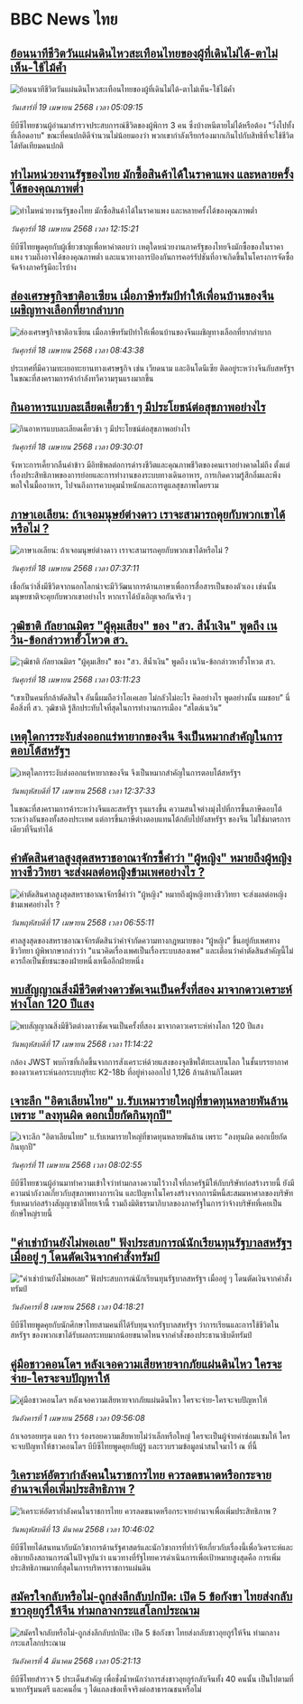 # BBC News ไทย## [ย้อนนาทีชีวิตวันแผ่นดินไหวสะเทือนไทยของผู้ที่เดินไม่ได้-ตาไม่เห็น-ใช้ไม้ค้ำ](https://www.bbc.com/thai/articles/c8x8rzpld0jo?at_campaign=githubrss)![ย้อนนาทีชีวิตวันแผ่นดินไหวสะเทือนไทยของผู้ที่เดินไม่ได้-ตาไม่เห็น-ใช้ไม้ค้ำ](https://ichef.bbci.co.uk/ace/standard/240/cpsprodpb/e964/live/e00ac3b0-1c3d-11f0-b1b3-7358f8d35a35.jpg)_วันเสาร์ที่ 19 เมษายน 2568 เวลา 05:09:15_บีบีซีไทยชวนผู้อ่านมาสำรวจประสบการณ์ชีวิตของผู้พิการ 3 คน ซึ่งบ้างหนีตายไม่ได้หรือต้อง "วิ่งไปทั้งที่เลือดอาบ" ขณะที่คนปกติดีจำนวนไม่น้อยมองว่า พวกเขากำลังเรียกร้องมากเกินไปกับสิทธิที่จะใช้ชีวิตได้ทัดเทียมคนปกติ## [ทำไมหน่วยงานรัฐของไทย มักซื้อสินค้าได้ในราคาแพง และหลายครั้งได้ของคุณภาพต่ำ](https://www.bbc.com/thai/articles/cvgnwv9yx22o?at_campaign=githubrss)![ทำไมหน่วยงานรัฐของไทย มักซื้อสินค้าได้ในราคาแพง และหลายครั้งได้ของคุณภาพต่ำ](https://ichef.bbci.co.uk/ace/standard/240/cpsprodpb/a462/live/b63b9e50-1c2a-11f0-b1b3-7358f8d35a35.jpg)_วันศุกร์ที่ 18 เมษายน 2568 เวลา 12:15:21_บีบีซีไทยพูดคุยกับผู้เชี่ยวชาญเพื่อหาคำตอบว่า เหตุใดหน่วยงานภาครัฐของไทยจึงมักซื้อของในราคาแพง รวมถึงอาจได้ของคุณภาพต่ำ และแนวทางการป้องกันการคอร์รัปชันที่อาจเกิดขึ้นในโครงการจัดซื้อจัดจ้างภาครัฐมีอะไรบ้าง## [ส่องเศรษฐกิจชาติอาเซียน เมื่อภาษีทรัมป์ทำให้เพื่อนบ้านของจีนเผชิญทางเลือกที่ยากลำบาก](https://www.bbc.com/thai/articles/c4g2p878kjeo?at_campaign=githubrss)![ส่องเศรษฐกิจชาติอาเซียน เมื่อภาษีทรัมป์ทำให้เพื่อนบ้านของจีนเผชิญทางเลือกที่ยากลำบาก](https://ichef.bbci.co.uk/ace/standard/240/cpsprodpb/cdee/live/d34101d0-1b4d-11f0-a455-cf1d5f751d2f.jpg)_วันศุกร์ที่ 18 เมษายน 2568 เวลา 08:43:38_ประเทศที่มีความทะเยอทะยานทางเศรษฐกิจ เช่น เวียดนาม และอินโดนีเซีย ติดอยู่ระหว่างจีนกับสหรัฐฯ ในขณะที่สงครามการค้ากำลังทวีความรุนแรงมากขึ้น## [กินอาหารแบบละเลียดเคี้ยวช้า ๆ มีประโยชน์ต่อสุขภาพอย่างไร](https://www.bbc.com/thai/articles/cx20pj8gmxno?at_campaign=githubrss)![กินอาหารแบบละเลียดเคี้ยวช้า ๆ มีประโยชน์ต่อสุขภาพอย่างไร](https://ichef.bbci.co.uk/ace/standard/240/cpsprodpb/e04c/live/d7996f20-0fcb-11f0-b234-07dc7691c360.jpg)_วันศุกร์ที่ 18 เมษายน 2568 เวลา 09:30:01_จังหวะการเคี้ยวกลืนคำข้าว มีอิทธิพลต่อการดำรงชีวิตและคุณภาพชีวิตของคนเราอย่างคาดไม่ถึง ตั้งแต่เรื่องประสิทธิภาพของการย่อยและการทำงานของระบบทางเดินอาหาร, การเกิดความรู้สึกอิ่มและพึงพอใจในมื้ออาหาร, ไปจนถึงการควบคุมน้ำหนักและการดูแลสุขภาพโดยรวม## [ภาษาเอเลียน: ถ้าเจอมนุษย์ต่างดาว เราจะสามารถคุยกับพวกเขาได้หรือไม่ ? ](https://www.bbc.com/thai/articles/c89g1p79q3vo?at_campaign=githubrss)![ภาษาเอเลียน: ถ้าเจอมนุษย์ต่างดาว เราจะสามารถคุยกับพวกเขาได้หรือไม่ ? ](https://ichef.bbci.co.uk/ace/standard/240/cpsprodpb/00fe/live/a13670d0-1c01-11f0-b1b3-7358f8d35a35.jpg)_วันศุกร์ที่ 18 เมษายน 2568 เวลา 07:37:11_เชื่อกันว่าสิ่งมีชีวิตจากนอกโลกน่าจะมีวิวัฒนาการด้านภาษาเพื่อการสื่อสารเป็นของตัวเอง เช่นนั้นมนุษยชาติจะคุยกับพวกเขาอย่างไร หากเราได้บังเอิญเจอกันจริง ๆ## [วุฒิชาติ กัลยาณมิตร "ผู้คุมเสียง" ของ "สว. สีน้ำเงิน" พูดถึง เนวิน-ข้อกล่าวหาฮั้วโหวต สว.](https://www.bbc.com/thai/articles/c05n93ndp88o?at_campaign=githubrss)![วุฒิชาติ กัลยาณมิตร "ผู้คุมเสียง" ของ "สว. สีน้ำเงิน" พูดถึง เนวิน-ข้อกล่าวหาฮั้วโหวต สว.](https://ichef.bbci.co.uk/ace/standard/240/cpsprodpb/c5ac/live/f176e140-1b7c-11f0-b4df-6fb796236a3c.jpg)_วันศุกร์ที่ 18 เมษายน 2568 เวลา 03:11:23_“เขาเป็นคนที่กล้าตัดสินใจ อันนี้ผมถือว่าโอเคเลย ไม่กลัวไม่อะไร คิดอย่างไร พูดอย่างนั้น ผมชอบ” นี่คือสิ่งที่ สว. วุฒิชาติ รู้สึกประทับใจที่สุดในการทำงานการเมือง “สไตล์เนวิน”## [เหตุใดการระงับส่งออกแร่หายากของจีน จึงเป็นหมากสำคัญในการตอบโต้สหรัฐฯ](https://www.bbc.com/thai/articles/cg412w340r2o?at_campaign=githubrss)![เหตุใดการระงับส่งออกแร่หายากของจีน จึงเป็นหมากสำคัญในการตอบโต้สหรัฐฯ](https://ichef.bbci.co.uk/ace/standard/240/cpsprodpb/5a2b/live/dec22a10-1b6c-11f0-a455-cf1d5f751d2f.jpg)_วันพฤหัสบดีที่ 17 เมษายน 2568 เวลา 12:37:33_ในขณะที่สงครามการค้าระหว่างจีนและสหรัฐฯ รุนแรงขึ้น ความสนใจต่างมุ่งไปที่การขึ้นภาษีตอบโต้ระหว่างกันของทั้งสองประเทศ แต่การขึ้นภาษีต่างตอบแทนโต้กลับไปยังสหรัฐฯ ของจีน ไม่ใช่มาตรการเดียวที่จีนทำได้## [คำตัดสินศาลสูงสุดสหราชอาณาจักรชี้คำว่า "ผู้หญิง" หมายถึงผู้หญิงทางชีววิทยา จะส่งผลต่อหญิงข้ามเพศอย่างไร ? ](https://www.bbc.com/thai/articles/cly1095n2v1o?at_campaign=githubrss)![คำตัดสินศาลสูงสุดสหราชอาณาจักรชี้คำว่า "ผู้หญิง" หมายถึงผู้หญิงทางชีววิทยา จะส่งผลต่อหญิงข้ามเพศอย่างไร ? ](https://ichef.bbci.co.uk/ace/standard/240/cpsprodpb/9779/live/776808a0-1b47-11f0-b1b3-7358f8d35a35.jpg)_วันพฤหัสบดีที่ 17 เมษายน 2568 เวลา 06:55:11_ศาลสูงสุดของสหราชอาณาจักรตัดสินว่าคำจำกัดความทางกฎหมายของ “ผู้หญิง” ขึ้นอยู่กับเพศทางชีววิทยา ผู้พิพากษากล่าวว่า "แนวคิดเรื่องเพศเป็นเรื่องระบบสองเพศ" และเตือนว่าคำตัดสินสำคัญนี้ไม่ควรถือเป็นชัยชนะของฝ่ายหนึ่งเหนืออีกฝ่ายหนึ่ง## [พบสัญญาณสิ่งมีชีวิตต่างดาวชัดเจนเป็นครั้งที่สอง มาจากดาวเคราะห์ห่างโลก 120 ปีแสง](https://www.bbc.com/thai/articles/cjr75e7w9g1o?at_campaign=githubrss)![พบสัญญาณสิ่งมีชีวิตต่างดาวชัดเจนเป็นครั้งที่สอง มาจากดาวเคราะห์ห่างโลก 120 ปีแสง](https://ichef.bbci.co.uk/ace/standard/240/cpsprodpb/0b0e/live/6fd33320-16b1-11f0-b1b3-7358f8d35a35.jpg)_วันพฤหัสบดีที่ 17 เมษายน 2568 เวลา 11:14:22_กล้อง JWST พบก๊าซที่เกิดขึ้นจากการสังเคราะห์ด้วยแสงของจุลชีพใต้ทะเลบนโลก ในชั้นบรรยากาศของดาวเคราะห์นอกระบบสุริยะ K2-18b ที่อยู่ห่างออกไป 1,126 ล้านล้านกิโลเมตร## [เจาะลึก "อิตาเลียนไทย" บ.รับเหมารายใหญ่ที่ขาดทุนหลายพันล้าน เพราะ "ลงทุนผิด ดอกเบี้ยกัดกินทุกปี"](https://www.bbc.com/thai/articles/cvgppjnr238o?at_campaign=githubrss)![เจาะลึก "อิตาเลียนไทย" บ.รับเหมารายใหญ่ที่ขาดทุนหลายพันล้าน เพราะ "ลงทุนผิด ดอกเบี้ยกัดกินทุกปี"](https://ichef.bbci.co.uk/ace/standard/240/cpsprodpb/15d4/live/189dd5a0-15e0-11f0-a455-cf1d5f751d2f.jpg)_วันศุกร์ที่ 11 เมษายน 2568 เวลา 08:02:55_บีบีซีไทยชวนผู้อ่านมาทำความเข้าใจว่าท่ามกลางความไว้วางใจที่ภาครัฐมีให้กับบริษัทก่อสร้างรายนี้ ยังมีความน่ากังวลเกี่ยวกับสุขภาพทางการเงิน และปัญหาในโครงสร้างจากการมีหนี้สะสมมหาศาลของบริษัทรับเหมาก่อสร้างสัญญาชาติไทยเจ้านี้ รวมถึงมิติธรรมาภิบาลของภาครัฐในการว่าจ้างบริษัทที่เคยเป็นยักษ์ใหญ่รายนี้## ["ค่าเช่าบ้านยังไม่พอเลย" ฟังประสบการณ์นักเรียนทุนรัฐบาลสหรัฐฯ เมื่ออยู่ ๆ โดนตัดเงินจากคำสั่งทรัมป์](https://www.bbc.com/thai/articles/cewkjr8yny8o?at_campaign=githubrss)!["ค่าเช่าบ้านยังไม่พอเลย" ฟังประสบการณ์นักเรียนทุนรัฐบาลสหรัฐฯ เมื่ออยู่ ๆ โดนตัดเงินจากคำสั่งทรัมป์](https://ichef.bbci.co.uk/ace/standard/240/cpsprodpb/8497/live/99a530e0-066c-11f0-88b7-5556e7b55c5e.jpg)_วันอังคารที่ 8 เมษายน 2568 เวลา 04:18:21_บีบีซีไทยพูดคุยกับนักศึกษาไทยสามคนที่ได้รับทุนจากรัฐบาลสหรัฐฯ ว่าการเรียนและการใช้ชีวิตในสหรัฐฯ ของพวกเขาได้รับผลกระทบมากน้อยขนาดไหนจากคำสั่งของประธานาธิบดีทรัมป์## [คู่มือชาวคอนโดฯ หลังเจอความเสียหายจากภัยแผ่นดินไหว ใครจะจ่าย-ใครจะจบปัญหาให้](https://www.bbc.com/thai/articles/c807rxp8lxpo?at_campaign=githubrss)![คู่มือชาวคอนโดฯ หลังเจอความเสียหายจากภัยแผ่นดินไหว ใครจะจ่าย-ใครจะจบปัญหาให้](https://ichef.bbci.co.uk/ace/standard/240/cpsprodpb/3cdd/live/100dc880-0edf-11f0-b234-07dc7691c360.jpg)_วันอังคารที่ 1 เมษายน 2568 เวลา 09:56:08_ถ้าเจอรอยทรุด แตก ร้าว ร่องรอยความเสียหายไม่ว่าเล็กหรือใหญ่ ใครจะเป็นผู้จ่ายค่าซ่อมแซมให้ ใครจะจบปัญหาให้ชาวคอนโดฯ บีบีซีไทยพูดคุยกับผู้รู้ และรวบรวมข้อมูลน่าสนใจมาไว้ ณ ที่นี้## [วิเคราะห์อัตรากำลังคนในราชการไทย ควรลดขนาดหรือกระจายอำนาจเพื่อเพิ่มประสิทธิภาพ ?](https://www.bbc.com/thai/articles/cy87y5j2jlyo?at_campaign=githubrss)![วิเคราะห์อัตรากำลังคนในราชการไทย ควรลดขนาดหรือกระจายอำนาจเพื่อเพิ่มประสิทธิภาพ ?](https://ichef.bbci.co.uk/ace/standard/240/cpsprodpb/c537/live/2f428220-ffeb-11ef-89b8-6f8a578323da.jpg)_วันพฤหัสบดีที่ 13 มีนาคม 2568 เวลา 10:46:02_บีบีซีไทยได้สนทนากับนักวิชาการด้านรัฐศาสตร์และนักวิชาการที่ทำวิจัยเกี่ยวกับเรื่องนี้เพื่อวิเคราะห์และอธิบายถึงสถานการณ์ในปัจจุบันว่า แนวทางที่รัฐไทยควรดำเนินการเพื่อเป้าหมายสูงสุดคือ การเพิ่มประสิทธิภาพมากที่สุดในการบริหารราชการแผ่นดิน## [สมัครใจกลับหรือไม่-ถูกส่งลึกลับปกปิด: เปิด 5 ข้อกังขา ไทยส่งกลับชาวอุยกูร์ให้จีน ท่ามกลางกระแสโลกประณาม](https://www.bbc.com/thai/articles/cj677j4r6jno?at_campaign=githubrss)![สมัครใจกลับหรือไม่-ถูกส่งลึกลับปกปิด: เปิด 5 ข้อกังขา ไทยส่งกลับชาวอุยกูร์ให้จีน ท่ามกลางกระแสโลกประณาม](https://ichef.bbci.co.uk/ace/standard/240/cpsprodpb/b503/live/bfb85050-f5c3-11ef-97ab-abb74cabf06c.jpg)_วันอังคารที่ 4 มีนาคม 2568 เวลา 05:21:13_บีบีซีไทยสำรวจ 5 ประเด็นสำคัญ เพื่อชั่งน้ำหนักว่าการส่งชาวอุยกูร์กลับจีนทั้ง 40 คนนั้น เป็นไปตามที่นายกรัฐมนตรี และคนอื่น ๆ ได้แถลงข้อเท็จจริงต่อสาธารณชนหรือไม่